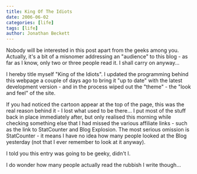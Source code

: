 ```yaml
---
title: King Of The Idiots
date: 2006-06-02
categories: [life]
tags: [life]
author: Jonathan Beckett
---
```


Nobody will be interested in this post apart from the geeks among you. Actually, it's a bit of a misnomer addressing an "audience" to this blog - as far as I know, only two or three people read it. I shall carry on anyway...

I hereby title myself "King of the Idiots". I updated the programming behind this webpage a couple of days ago to bring it "up to date" with the latest development version - and in the process wiped out the "theme" - the "look and feel" of the site.

If you had noticed the cartoon appear at the top of the page, this was the real reason behind it - I lost what used to be there... I put most of the stuff back in place immediately after, but only realised this morning while checking something else that I had missed the various affiliate links - such as the link to StatCounter and Blog Explosion. The most serious omission is StatCounter - it means I have no idea how many people looked at the Blog yesterday (not that I ever remember to look at it anyway).

I told you this entry was going to be geeky, didn't I.

I do wonder how many people actually read the rubbish I write though...